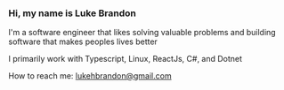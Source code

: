 ### Hi, my name is Luke Brandon

I'm a software engineer that likes solving valuable problems and building software that makes peoples lives better

I primarily work with Typescript, Linux, ReactJs, C#, and Dotnet

How to reach me: lukehbrandon@gmail.com
